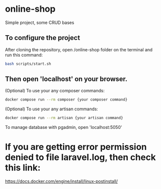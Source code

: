 # online-shop

Simple project, some CRUD bases

## To configure the project

After cloning the repository, open /online-shop folder on the terminal and run this command:
```bash
bash scripts/start.sh
```

Then open 'localhost' on your browser. 
----------------------------------

(Optional) To use your any composer commands:
```bash
docker compose run --rm composer {your composer command}
```

(Optional) To use your any artisan commands:
```bash
docker compose run --rm artisan {your artisan command}
```

To manage database with pgadmin, open 'localhost:5050'

# If you are getting error permission denied to file laravel.log, then check this link:

https://docs.docker.com/engine/install/linux-postinstall/
